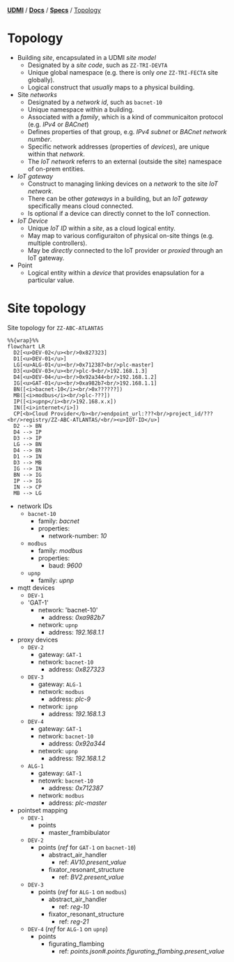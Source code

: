 [**UDMI**](../../) / [**Docs**](../) / [**Specs**](./) / [Topology](#)

# Topology

* Building _site_, encapsulated in a UDMI _site model_
  * Designated by a _site code_, such as `ZZ-TRI-DEVTA`
  * Unique global namespace (e.g. there is only _one_ `ZZ-TRI-FECTA` site globally).
  * Logical construct that _usually_ maps to a physical building.
* Site _networks_
  * Designated by a _network id_, such as `bacnet-10`
  * Unique namespace within a building.
  * Associated with a _family_, which is a kind of communicaiton protocol (e.g. _IPv4_ or _BACnet_)
  * Defines properties of that group, e.g. _IPv4 subnet_ or _BACnet network number_.
  * Specific network addresses (properties of _devices_), are unique within that _network_.
  * The _IoT network_ referrs to an external (outside the site) namespace of on-prem entities.
* _IoT gateway_
  * Construct to managing linking devices on a _network_ to the site _IoT network_.
  * There can be other _gateways_ in a building, but an _IoT gateway_ specifically means cloud connected.
  * Is optional if a device can directly connet to the IoT connection.
* _IoT Device_
  * Unique _IoT ID_ within a _site_, as a cloud logical entity.
  * May map to various configuraiton of physical on-site things (e.g. multiple controllers).
  * May be _directly_ connected to the IoT provider or _proxied_ through an IoT gateway.
* Point
  * Logical entity within a _device_ that provides enapsulation for a particular value.

# Site topology

Site topology for `ZZ-ABC-ATLANTAS`
```mermaid
%%{wrap}%%
flowchart LR
  D2[<u>DEV-02</u><br/>0x827323]
  D1[<u>DEV-01</u>]
  LG[<u>ALG-01</u><br/>0x712387<br/>plc-master]
  D3[<u>DEV-03</u><br/>plc-9<br/>192.168.1.3]
  D4[<u>DEV-04</u><br/>0x92a344<br/>192.168.1.2]
  IG[<u>GAT-01</u><br/>0xa982b7<br/>192.168.1.1]
  BN([<i>bacnet-10</i><br/>0x??????])
  MB([<i>modbus</i><br/>plc-???])
  IP([<i>upnp</i><br/>192.168.x.x])
  IN([<i>internet</i>])
  CP[<b>Cloud Provider</b><br/>endpoint_url:???<br/>project_id/???<br/>registry/ZZ-ABC-ATLANTAS/<br/><u>IOT-ID</u>]
  D2 --> BN
  D4 --> IP
  D3 --> IP
  LG --> BN
  D4 --> BN
  D1 --> IN
  D3 --> MB
  IG --> IN
  BN --> IG
  IP --> IG
  IN --> CP
  MB --> LG
```

* network IDs
  * `bacnet-10`
    * family: _bacnet_
    * properties:
      * network-number: _10_
  * `modbus`
    * family: _modbus_
    * properties:
      * baud: _9600_
  * `upnp`
    * family: _upnp_
* mqtt devices
  * `DEV-1`
  * 'GAT-1'
    * network: 'bacnet-10'
      * address: _0xa982b7_
    * network: `upnp`
      * address: _192.168.1.1_
* proxy devices
  * `DEV-2`
    * gateway: `GAT-1`
    * network: `bacnet-10`
      * address: _0x827323_
  * `DEV-3`
    * gateway: `ALG-1`
    * network: `modbus`
      * address: _plc-9_
    * network: `ipnp`
      * address: _192.168.1.3_
  * `DEV-4`
    * gateway: `GAT-1`
    * network: `bacnet-10`
      * address: _0x92a344_
    * network: `upnp`
      * address: _192.168.1.2_
  * `ALG-1`
    * gateway: `GAT-1`
    * netowrk: `bacnet-10`
      * address: _0x712387_
    * network: `modbus`
      * address: _plc-master_
* pointset mapping
  * `DEV-1`
    * points
      * master_frambibulator
  * `DEV-2`
    * points (_ref_ for `GAT-1` on `bacnet-10`)
      * abstract_air_handler
        * ref: _AV10.present_value_
      * fixator_resonant_structure
        * ref: _BV2.present_value_
  * `DEV-3`
    * points (_ref_ for `ALG-1` on `modbus`)
      * abstract_air_handler
        * ref: _reg-10_
      * fixator_resonant_structure
        * ref: _reg-21_
  * `DEV-4` (_ref_ for `ALG-1` on `upnp`)
    * points
      * figurating_flambing
        * ref: _points.json#.points.figurating\_flambing.present\_value_
